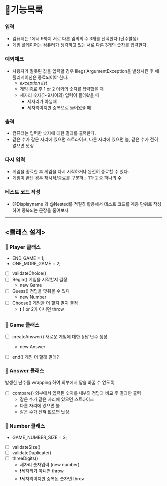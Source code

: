 # 🚀기능목록


### 입력
- 컴퓨터는 1에서 9까지 서로 다른 임의의 수 3개를 선택한다 (난수발생)
- 게임 플레이어는 컴퓨터가 생각하고 있는 서로 다른 3개의 숫자를 입력한다.

### 예외체크
- 사용자가 잘못된 값을 입력할 경우 IllegalArgumentException을 발생시킨 후 애플리케이션은 종료되어야 한다.
  - _exception list_
  - 게임 종료 후 1 or 2 이외의 숫자를 입력했을 때
  - 세자리 숫자(1~9사이의) 입력이 들어왔을 때
    - 세자리가 아닐때
    - 세자리이지만 중복으로 들어왔을 때 

### 출력
- 컴퓨터는 입력한 숫자에 대한 결과를 출력한다.
- 같은 수가 같은 자리에 있으면 스트라이크, 다른 자리에 있으면 볼, 같은 수가 전혀 없으면 낫싱

### 다시 입력
- 게임을 종료한 후 게임을 다시 시작하거나 완전히 종료할 수 있다.
- 게임이 끝난 경우 재시작/종료를 구분하는 1과 2 중 하나의 수

### 테스트 코드 작성
- @Displayname 과 @Nested를 적절히 활용해서 테스트 코드를 계층 단위로 작성하여 중복되는 문장을 줄여보자

---

## <클래스 설계>
### 🍄 Player 클래스

- END_GAME = 1;
- ONE_MORE_GAME = 2;


- [ ] validateChoice()
- [ ] Begin() 게임을 시작할지 결정
  - new Game
- [ ] Guess() 정답을 맞춰볼 수 있다
  - new Number
- [ ] Choose() 게임을 더 할지 말지 결정
  - ❗ 1 or 2가 아니면 throw


### 🍄 Game 클래스

- [ ] createAnswer() 새로운 게임에 대한 정답 난수 생성
    - new Answer
- [ ] end() 게임 더 할래 말래?


### 🍄 Answer 클래스

발생한 난수를 wrapping 하여 외부에서 답을 바꿀 수 없도록

- [ ] compare() 외부에서 입력된 숫자를 내부의 정답과 비교 후 결과만 출력
  - 같은 수가 같은 자리에 있으면 스트라이크
  - 다른 자리에 있으면 볼
  - 같은 수가 전혀 없으면 낫싱

### 🍄 Number 클래스

- GAME_NUMBER_SIZE = 3;
- [ ] validateSize()
- [ ] validateDuplicate()
- [ ] threeDigits()
  - 세자리 숫자입력 (new number)
  - ❗세자리가 아니면 throw
  - ❗세자리이지만 중복된 숫자면 throw
